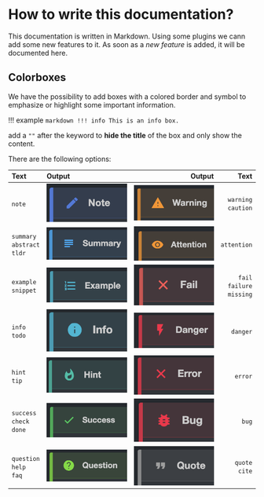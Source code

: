 # How to write this documentation?

This documentation is written in Markdown.
Using some plugins we cann add some new features to it.
As soon as a _new feature_ is added, it will be documented here.

## Colorboxes

We have the possibility to add boxes with a colored border and symbol to emphasize or highlight some important information.

!!! example
    ```markdown
    !!! info
        This is an info box.
    ```

add a `""` after the keyword to **hide the title** of the box and only show the content.

There are the following options:

| Text                                  | Output                                                                  |                                                                    Output |                                 Text |
| :------------------------------------ | :---------------------------------------------------------------------- | ------------------------------------------------------------------------: | -----------------------------------: |
| `note`                                | ![note-block](../assets/images/how-to-write-doc/note-block.png)         |     ![warning-block](../assets/images/how-to-write-doc/warning-block.png) |             `warning` <br> `caution` |
| `summary` <br> `abstract` <br> `tldr` | ![summary-block](../assets/images/how-to-write-doc/summary-block.png)   | ![attention-block](../assets/images/how-to-write-doc/attention-block.png) |                          `attention` |
| `example` <br> `snippet`              | ![alt text](../assets/images/how-to-write-doc/example-block.png)        |           ![fail-block](../assets/images/how-to-write-doc/fail-block.png) | `fail` <br> `failure` <br> `missing` |
| `info`<br> `todo`                     | ![info-block](../assets/images/how-to-write-doc/info-block.png)         |       ![danger-block](../assets/images/how-to-write-doc/danger-block.png) |                             `danger` |
| `hint`<br> `tip`                      | ![hint-block](../assets/images/how-to-write-doc/hint-block.png)         |         ![error-block](../assets/images/how-to-write-doc/error-block.png) |                              `error` |
| `success` <br> `check` <br> `done`    | ![success-block](../assets/images/how-to-write-doc/success-block.png)   |             ![bug-block](../assets/images/how-to-write-doc/bug-block.png) |                                `bug` |
| `question` <br> `help` <br> `faq`     | ![question-block](../assets/images/how-to-write-doc/question-block.png) |         ![quote-block](../assets/images/how-to-write-doc/quote-block.png) |                  `quote` <br> `cite` |

